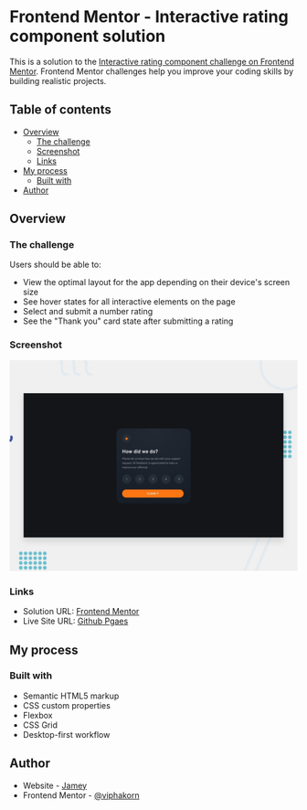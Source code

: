 # Frontend Mentor - Interactive rating component solution

This is a solution to the [Interactive rating component challenge on Frontend Mentor](https://www.frontendmentor.io/challenges/interactive-rating-component-koxpeBUmI). Frontend Mentor challenges help you improve your coding skills by building realistic projects.

## Table of contents

- [Overview](#overview)
  - [The challenge](#the-challenge)
  - [Screenshot](#screenshot)
  - [Links](#links)
- [My process](#my-process)
  - [Built with](#built-with)
- [Author](#author)

## Overview

### The challenge

Users should be able to:

- View the optimal layout for the app depending on their device's screen size
- See hover states for all interactive elements on the page
- Select and submit a number rating
- See the "Thank you" card state after submitting a rating

### Screenshot

![](./design/desktop-preview.jpg)

### Links

- Solution URL: [Frontend Mentor](https://www.frontendmentor.io/solutions/interactive-rating-vanilla-css-and-js-gcjfXcuZxd)
- Live Site URL: [Github Pgaes]([https://viphakorn.github.io/interactive-rating-component-main/](https://viphakorn.github.io/fem-interactive-rating/))

## My process

### Built with

- Semantic HTML5 markup
- CSS custom properties
- Flexbox
- CSS Grid
- Desktop-first workflow

## Author

- Website - [Jamey](https://jamey.vercel.app/)
- Frontend Mentor - [@viphakorn](https://www.frontendmentor.io/profile/viphakorn)

